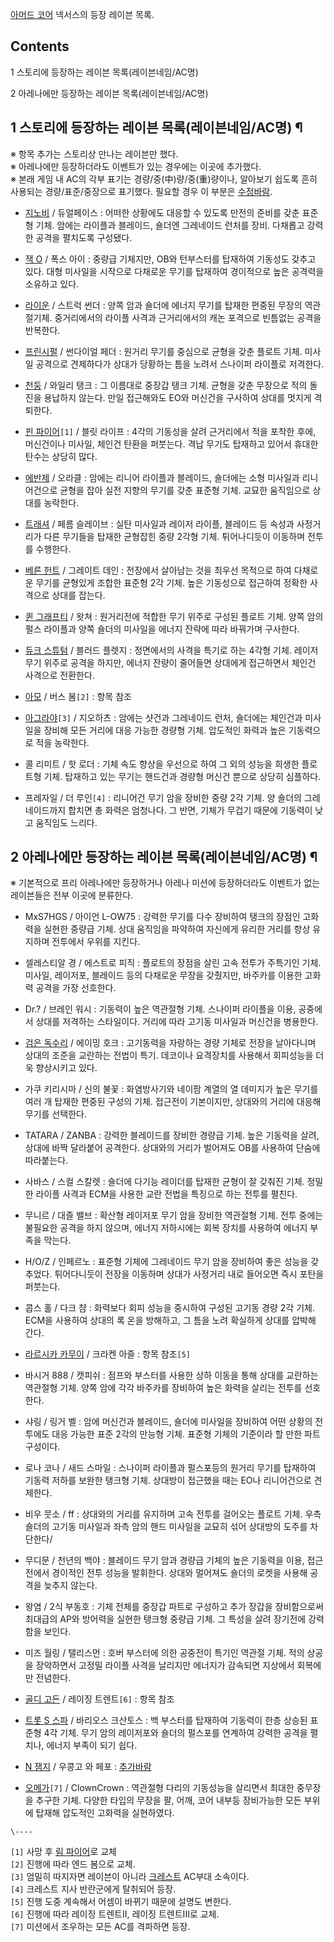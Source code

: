 [아머드 코어](%EC%95%84%EB%A8%B8%EB%93%9C%20%EC%BD%94%EC%96%B4.md) 넥서스의 등장 레이븐
목록.  

## Contents

    

1 스토리에 등장하는 레이븐 목록(레이븐네임/AC명)

2 아레나에만 등장하는 레이븐 목록(레이븐네임/AC명)

## 1 스토리에 등장하는 레이븐 목록(레이븐네임/AC명) ¶

※ 항목 추가는 스토리상 만나는 레이븐만 했다.  
※ 아레나에만 등장하더라도 이벤트가 있는 경우에는 이곳에 추가했다.  
※ 본래 게임 내 AC의 각부 표기는 경량/중(中)량/중(重)량이나, 알아보기 쉽도록 흔히 사용되는 경량/표준/중장으로 표기했다. 필요할
경우 이 부분은 [수정바람](%EC%88%98%EC%A0%95%EB%B0%94%EB%9E%8C.md).

  

  * [지노비](%EC%A7%80%EB%85%B8%EB%B9%84.md) / 듀얼페이스 : 어떠한 상황에도 대응할 수 있도록 만전의 준비를 갖춘 표준형 기체. 암에는 라이플과 블레이드, 숄더엔 그레네이드 런처를 장비. 다채롭고 강력한 공격을 펼치도록 구성됐다.  

  * [잭 O](%EC%9E%AD%20O.md) / 폭스 아이 : 중량급 기체지만, OB와 턴부스터를 탑재하여 기동성도 갖추고 있다. 대형 미사일을 시작으로 다채로운 무기를 탑재하여 경이적으로 높은 공격력을 소유하고 있다.  

  * [라이운](%EB%9D%BC%EC%9D%B4%EC%9A%B4.md) / 스트럭 썬더 : 양쪽 암과 숄더에 에너지 무기를 탑재한 편중된 무장의 역관절기체. 중거리에서의 라이플 사격과 근거리에서의 캐논 포격으로 빈틈없는 공격을 반복한다.  

  * [프린시펄](%ED%94%84%EB%A6%B0%EC%8B%9C%ED%8E%84.md) / 썬다이얼 페더 : 원거리 무기를 중심으로 균형을 갖춘 플로트 기체. 미사일 공격으로 견제하다가 상대가 당황하는 틈을 노려서 스나이퍼 라이플로 저격한다.  

  * [천둥](%EC%B2%9C%EB%91%A5.md) / 와일리 탱크 : 그 이름대로 중장갑 탱크 기체. 균형을 갖춘 무장으로 적의 돌진을 용납하지 않는다. 만일 접근해와도 EO와 머신건을 구사하여 상대를 멋지게 격퇴한다.  

  * [핀 파이어](%ED%95%80%20%ED%8C%8C%EC%9D%B4%EC%96%B4.md)`[1]` / 블릿 라이프 : 4각의 기동성을 살려 근거리에서 적을 포착한 후에, 머신건이나 미사일, 체인건 탄환을 퍼붓는다. 격납 무기도 탑재하고 있어서 휴대한 탄수는 상당히 많다.  

  * [에반제](%EC%97%90%EB%B0%98%EC%A0%9C.md) / 오라클 : 암에는 리니어 라이플과 블레이드, 숄더에는 소형 미사일과 리니어건으로 균형을 잡아 실전 지향의 무기를 갖춘 표준형 기체. 교묘한 움직임으로 상대를 농락한다.  

  * [트래셔](%ED%8A%B8%EB%9E%98%EC%85%94.md) / 페름 슬레이브 : 실탄 미사일과 레이저 라이플, 블레이드 등 속성과 사정거리가 다른 무기들을 탑재한 균형잡힌 중량 2각형 기체. 튀어나디듯이 이동하며 전투를 수행한다.  

  * [베른 헌트](%EB%B2%A0%EB%A5%B8%20%ED%97%8C%ED%8A%B8.md) / 그레이트 데인 : 전장에서 살아남는 것을 최우선 목적으로 하여 다채로운 무기를 균형있게 조합한 표준형 2각 기체. 높은 기동성으로 접근하여 정확한 사격으로 상대를 잡는다.  

  * [퀸 그래프티](%ED%80%B8%20%EA%B7%B8%EB%9E%98%ED%94%84%ED%8B%B0.md) / 왓쳐 : 원거리전에 적합한 무기 위주로 구성된 플로트 기체. 양쪽 암의 펄스 라이플과 양쪽 숄더의 미사일을 에너지 잔략에 따라 바꿔가며 구사한다.  

  * [듀크 스튜텀](%EB%93%80%ED%81%AC%20%EC%8A%A4%ED%8A%9C%ED%85%80.md) / 블러드 플렛지 : 정면에서의 사격을 특기로 하는 4각형 기체. 레이저 무기 위주로 공격을 하지만, 에너지 잔량이 줄어들면 상대에게 접근하면서 체인건 사격으로 전환한다.  

  * [아모](%EC%95%84%EB%AA%A8.md) / 버스 봄`[2]` : 항목 참조  

  * [아그라야](%EC%95%84%EA%B7%B8%EB%9D%BC%EC%95%BC.md)`[3]` / 지오하츠 : 암에는 샷건과 그레네이드 런처, 숄더에는 체인건과 미사일을 장비해 모든 거리에 대응 가능한 경량형 기체. 압도적인 화력과 높은 기동력으로 적을 농락한다.  

  * 콜 리미트 / 핫 로더 : 기체 속도 향상을 우선으로 하여 그 외의 성능을 희생한 플로트형 기체. 탑재하고 있는 무기는 핸드건과 경량형 머신건 뿐으로 상당히 심플하다.  

  * 프레자일 / 더 루인`[4]` : 리니어건 무기 암을 장비한 중량 2각 기체. 양 숄더의 그레네이드까지 합치면 총 화력은 엄청나다. 그 반면, 기체가 무겁기 때문에 기동력이 낮고 움직임도 느리다.  
  
  
  

## 2 아레나에만 등장하는 레이븐 목록(레이븐네임/AC명) ¶

※ 기본적으로 프리 아레나에만 등장하거나 아레나 미션에 등장하더라도 이벤트가 없는 레이븐들은 전부 이곳에 분류한다.  

  

  * MxS7HGS / 아이언 L-OW75 : 강력한 무기를 다수 장비하여 탱크의 장점인 고화력을 실현한 중량급 기체. 상대 움직임을 파악하여 자신에게 유리한 거리를 항상 유지하며 전투에서 우위를 지킨다.  

  * 셀레스티알 경 / 에스트로 피직 : 플로트의 장점을 살린 고속 전투가 주특기인 기체. 미사일, 레이저포, 블레이드 등의 다채로운 무장을 갖췄지만, 바주카를 이용한 고화력 공격을 가장 선호한다.  

  * Dr.? / 브레인 워시 : 기동력이 높은 역관절형 기체. 스나이퍼 라이플을 이용, 공중에서 상대를 저격하는 스타일이다. 거리에 따라 고기동 미사일과 머신건을 병용한다.  

  * [검은 독수리](%EC%98%A4%EB%8C%80%EB%A1%9C.md) / 에이밍 호크 : 고기동력을 자랑하는 경량 기체로 전장을 날아다니며 상대의 조준을 교란하는 전법이 특기. 데코이나 요격장치를 사용해서 회피성능을 더욱 향상시키고 있다.  

  * 가쿠 키리시마 / 신의 불꽃 : 화염방사기와 네이팜 계열의 열 데미지가 높은 무기를 여러 개 탑재한 편중된 구성의 기체. 접근전이 기본이지만, 상대와의 거리에 대응해 무기를 선택한다.  

  * TATARA / ZANBA : 강력한 블레이드를 장비한 경량급 기체. 높은 기동력을 살려, 상대에 바짝 달라붙어 공격한다. 상대와의 거리가 벌어져도 OB를 사용하여 단숨에 따라붙는다.  

  * 사바스 / 스컬 스칼렛 : 숄더에 다기능 레이더를 탑재한 균형이 잘 갖춰진 기체. 정밀한 라이플 사격과 ECM을 사용한 교란 전법을 특징으로 하는 전투를 펼친다.  

  * 무니르 / 대즐 밸브 : 확산형 레이저포 무기 암을 장비한 역관절형 기체. 전투 중에는 불필요한 공격을 하지 않으며, 에너지 저하시에는 회복 장치를 사용하여 에너지 부족을 막는다.  

  * H/O/Z / 인페르노 : 표준형 기체에 그레네이드 무기 암을 장비하여 좋은 성능을 갖추었다. 튀어다니듯이 전장을 이동하며 상대가 사정거리 내로 들어오면 즉시 포탄을 퍼붓는다.  

  * 콥스 홀 / 다크 챰 : 화력보다 회피 성능을 중시하여 구성된 고기동 경량 2각 기체. ECM을 사용하여 상대의 록 온을 방해하고, 그 틈을 노려 확실하게 상대를 압박해 간다.  

  * [라르시카 카무이](%EB%9D%BC%EB%A5%B4%EC%8B%9C%EC%B9%B4%20%EC%B9%B4%EB%AC%B4%EC%9D%B4.md) / 크라켄 아즐 : 항목 참조`[5]`  

  * 바시거 888 / 캣피쉬 : 점프와 부스터를 사용한 상하 이동을 통해 상대를 교란하는 역관절형 기체. 양쪽 암에 각각 바주카를 장비하여 높은 화력을 살리는 전투를 선호한다.  

  * 샤링 / 링거 벨 : 암에 머신건과 블레이드, 숄더에 미사일을 장비하여 어떤 상황의 전투에도 대응 가능한 표준 2각의 만능형 기체. 표준형 기체의 기준이라 할 만한 파트 구성이다.  

  * 로나 코나 / 새드 스마일 : 스나이퍼 라이플과 펄스포등의 원거리 무기를 탑재하여 기동력 저하를 보완한 탱크형 기체. 상대방이 접근했을 때는 EO나 리니어건으로 견제한다.  

  * 비우 뭇소 / ff : 상대와의 거리를 유지하며 고속 전투를 걸어오는 플로트 기체. 우측 숄더의 고기동 미사일과 좌측 암의 핸드 미사일을 교묘히 섞어 상대방의 도주를 차단한다/  

  * 무디문 / 천년의 백야 : 블레이드 무기 암과 경량급 기체의 높은 기동력을 이용, 접근전에서 경이적인 전투 성능을 발휘한다. 상대와 멀어져도 숄더의 로켓을 사용해 공격을 늦추지 않는다.  

  * 왕염 / 2식 부동호 : 기체 전체를 중장갑 파트로 구성하고 추가 장갑을 장비함으로써 최대급의 AP와 방어력을 실현한 탱크형 중량급 기체. 그 특성을 살려 장기전에 강력함을 보인다.  

  * 미즈 월링 / 탤리스먼 : 호버 부스터에 의한 공중전이 특기인 역관절 기체. 적의 상공을 장악하면서 고정밀 라이플 사격을 날리지만 에너지가 감속되면 지상에서 회복에만 전념한다.  

  * [골디 고든](%EA%B3%A8%EB%94%94%20%EA%B3%A0%EB%93%A0.md) / 레이징 트렌트`[6]` : 항목 참조  

  * [트롯 S 스파](%ED%8A%B8%EB%A1%AF%20S%20%EC%8A%A4%ED%8C%8C.md) / 바리오스 크산토스 : 백 부스터를 탑재하여 기동력이 한층 상승된 표준형 4각 기체. 무기 암의 레이저포와 숄더의 펄스포를 연계하여 강력한 공격을 펼치나, 에너지 부족이 되기 쉽다.  

  * [N 잼지](%EC%9D%91%EC%9F%88%EB%AC%B4%EC%A7%80.md) / 우콩고 와 페포 : [추가바람](%EC%B6%94%EA%B0%80%EB%B0%94%EB%9E%8C.md)  

  * [오메가](%EC%98%A4%EB%A9%94%EA%B0%80.md)`[7]` / ClownCrown : 역관절형 다리의 기동성능을 살리면서 최대한 중무장을 추구한 기체. 다양한 타입의 무장을 팔, 어깨, 코어 내부등 장비가능한 모든 부위에 탑재해 압도적인 고화력을 실현하였다.

`\----`

`[1]` 사망 후 [림 파이어](%EB%A6%BC%20%ED%8C%8C%EC%9D%B4%EC%96%B4.md)로 교체  
`[2]` 진행에 따라 엔드 봄으로 교체.  
`[3]` 엄밀히 따지자면 레이븐이 아니라 [크레스트](%ED%81%AC%EB%A0%88%EC%8A%A4%ED%8A%B8.md)
AC부대 소속이다.  
`[4]` 크레스트 지사 반란군에게 탈취되어 등장.  
`[5]` 진행 도중 계속해서 어셈이 바뀌기 때문에 설명도 변한다.  
`[6]` 진행에 따라 레이징 트렌트II, 레이징 트렌트III로 교체.  
`[7]` 미션에서 조우하는 모든 AC를 격파하면 등장.

